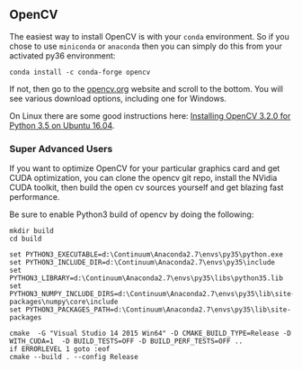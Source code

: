 ## OpenCV

The easiest way to install OpenCV is with your `conda` environment. 
So if you chose to use `miniconda` or `anaconda` then you can simply do this
from your activated py36 environment:

    conda install -c conda-forge opencv

If not, then go to the [opencv.org](http://opencv.org/opencv-3-2.html) website and scroll to the bottom.
You will see various download options, including one for Windows.  

On Linux there are some good instructions here: [Installing OpenCV 3.2.0 for Python 3.5 on Ubuntu 16.04](https://www.begueradj.com/installing-opencv-3.2.0-for-python-3.5.2-on-ubuntu-16.04.2-lts.html).

### Super Advanced Users

If you want to optimize OpenCV for your particular graphics card and get CUDA optimization, you can
clone the opencv git repo, install the NVidia CUDA toolkit, then build the open cv sources yourself
and get blazing fast performance.  

Be sure to enable Python3 build of opencv by doing the following:

````
mkdir build
cd build

set PYTHON3_EXECUTABLE=d:\Continuum\Anaconda2.7\envs\py35\python.exe
set PYTHON3_INCLUDE_DIR=d:\Continuum\Anaconda2.7\envs\py35\include
set PYTHON3_LIBRARY=d:\Continuum\Anaconda2.7\envs\py35\libs\python35.lib
set PYTHON3_NUMPY_INCLUDE_DIRS=d:\Continuum\Anaconda2.7\envs\py35\lib\site-packages\numpy\core\include
set PYTHON3_PACKAGES_PATH=d:\Continuum\Anaconda2.7\envs\py35\lib\site-packages

cmake  -G "Visual Studio 14 2015 Win64" -D CMAKE_BUILD_TYPE=Release -D WITH_CUDA=1  -D BUILD_TESTS=OFF -D BUILD_PERF_TESTS=OFF ..
if ERRORLEVEL 1 goto :eof
cmake --build . --config Release
````